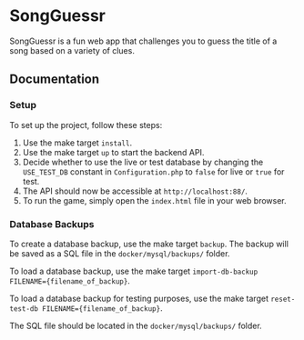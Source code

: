 # SongGuessr

SongGuessr is a fun web app that challenges you to guess the title of a song based on a variety of clues.

## Documentation

### Setup

To set up the project, follow these steps:
1. Use the make target `install`.
2. Use the make target `up` to start the backend API.
3. Decide whether to use the live or test database by changing the `USE_TEST_DB` constant in `Configuration.php` to `false` for live or `true` for test.
4. The API should now be accessible at `http://localhost:88/`.
5. To run the game, simply open the `index.html` file in your web browser.

### Database Backups

To create a database backup, use the make target `backup`. The backup will be saved as a SQL file in the `docker/mysql/backups/` folder.

To load a database backup, use the make target `import-db-backup FILENAME={filename_of_backup}`.

To load a database backup for testing purposes, use the make target `reset-test-db FILENAME={filename_of_backup}`.

The SQL file should be located in the `docker/mysql/backups/` folder.